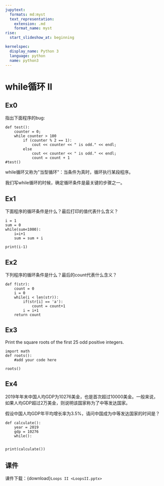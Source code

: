 ```yaml
---
jupytext:
  formats: md:myst
  text_representation:
    extension: .md
    format_name: myst
rise:
  start_slideshow_at: beginning

kernelspec:
  display_name: Python 3
  language: python
  name: python3
---
```


# while循环 II #

## Ex0 ##
指出下面程序的bug:

```{code-cell} python3
def test():
    counter = 0;
    while counter > 100
        if (counter % 2 == 1):
            cout << counter << " is odd." << endl;
        else
            cout << counter << " is odd." << endl;
            count = count + 1
#test()
```

while循环又称为"当型循环"：当条件为真时，循环执行某段程序。

我们写while循环的时候，确定循环条件是最关键的步骤之一。

## Ex1 ##

下面程序的循环条件是什么？最后打印的值代表什么含义？

```{code-cell} python3
i = 1
sum = 0
while(sum<1000):
    i=i+1
    sum = sum + i

print(i-1)
```

## Ex2 ##
下列程序的循环条件是什么？最后的count代表什么含义？

```{code-cell} python3
def f(str):
    count = 0
    i = 0
    while(i < len(str)):
        if(str[i] == 'a'):
            count = count+1
        i = i+1     
    return count
```

## Ex3 ##

Print the square roots of the first 25 odd positive integers.

```{code-cell} python3
import math
def roots():
    #add your code here
    
roots()
```

## Ex4 ##

2019年年末中国人均GDP为10276美金，也是首次超过10000美金。一般来说，如果人均GDP超过2万美金，则说明该国家称为了中等发达国家。

假设中国人均GDP年平均增长率为3.5%，请问中国成为中等发达国家的时间是？

```{code-cell} python3
def calculate():
    year = 2019
    gdp = 10276
    while():
        
    
print(calculate())
```

## 课件 ##

课件下载：{download}`Loops II <LoopsII.pptx>`